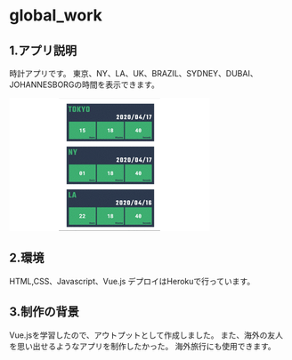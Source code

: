 # global_work

## 1.アプリ説明

時計アプリです。
東京、NY、LA、UK、BRAZIL、SYDNEY、DUBAI、JOHANNESBORGの時間を表示できます。

![画像の説明](https://github.com/hiwa1223/global_work/blob/master/global_work.gif)

## 2.環境

HTML,CSS、Javascript、Vue.js
デプロイはHerokuで行っています。

## 3.制作の背景

Vue.jsを学習したので、アウトプットとして作成しました。
また、海外の友人を思い出せるようなアプリを制作したかった。
海外旅行にも使用できます。
